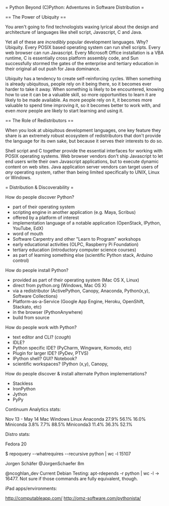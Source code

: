 = Python Beyond (C)Python: Adventures in Software Distribution =

== The Power of Ubiquity ==

You aren't going to find technologists waxing lyrical about the design
and architecture of languages like shell script, Javascript, C and Java.

Yet all of these are *incredibly* popular development languages. Why?
Ubiquity. Every POSIX based operating system can run shell scripts. Every
web browser can run Javascript. Every Microsoft Office installation is a
VBA runtime, C is essentially cross platform assembly code, and Sun
successfully stormed the gates of the enterprise and tertiary education in
their original all out push for Java dominance.

Ubiquity has a tendency to create self-reinforcing cycles. When something
is already ubiquitous, people rely on it being there, so it becomes ever
harder to take it away. When something is likely to be encountered, knowing
how to use it can be a valuable skill, so more opportunities to learn it are
likely to be made available. As more people rely on it, it becomes more
valuable to spend time improving it, so it becomes better to work with, and
even *more* people are likely to start learning and using it.

== The Role of Redistributors ==

When you look at ubiquitous development languages, one key feature they
share is an extremely robust ecosystem of redistributors that don't provide
the language for its own sake, but because it serves their interests to do
so.

Shell script and C together provide the essential interfaces for working
with POSIX operating systems. Web browser vendors don't ship Javascript to
let end users write their own Javascript applications, but to execute
dynamic content on web sites. Java application server vendors can target
users of *any* operating system, rather than being limited specifically to
UNIX, Linux or Windows.


= Distribution & Discoverability =

How do people discover Python?

- part of their operating system
- scripting engine in another application (e.g. Maya, Scribus)
- offered by a platform of interest
- implementation language of a notable application (OpenStack, IPython, YouTube, EdX)
- word of mouth
- Software Carpentry and other "Learn to Program" workshops
- early educational activities (OLPC, Raspberry Pi Foundation)
- tertiary education (introductory computer science courses)
- as part of learning something else (scientific Python stack, Arduino control)


How do people install Python?

- provided as part of their operating system (Mac OS X, Linux)
- direct from python.org (Windows, Mac OS X)
- via a redistributor (ActivePython, Canopy, Anaconda, Python(x,y), Software Collections)
- Platform-as-a-Service (Google App Engine, Heroku, OpenShift, Stackato, etc)
- in the browser (PythonAnywhere)
- build from source

How do people work with Python?

- text editor and CLI? (*cough*)
- IDLE?
- Python specific IDE? (PyCharm, Wingware, Komodo, etc)
- Plugin for larger IDE? (PyDev, PTVS)
- IPython shell? GUI? Notebook?
- scientific workspaces? (Python (x,y), Canopy,

How do people discover & install alternate Python implementations?

- Stackless
- IronPython
- Jython
- PyPy


Continuum Analytics stats:

Nov 13 - May 14 Mac     Windows Linux
Anaconda        27.9%   56.1%   16.0%
Miniconda       3.8%    7.7%    88.5%
Miniconda3      11.4%   36.3%   52.1%


Distro stats:

Fedora 20

$ repoquery --whatrequires --recursive python | wc -l
15107

Jorgen Schäfer ‏@JorgenSchaefer 8m

@ncoghlan_dev Current Debian Testing: apt-rdepends -r python | wc -l -> 16477. Not sure if those commands are fully equivalent, though.


iPad apps/environments:

http://computableapp.com/
http://omz-software.com/pythonista/

